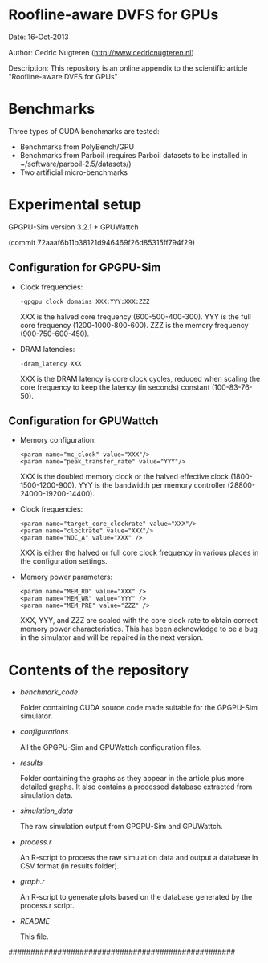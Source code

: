 

Roofline-aware DVFS for GPUs
=============

Date: 16-Oct-2013

Author: Cedric Nugteren (http://www.cedricnugteren.nl)

Description: This repository is an online appendix to the
scientific article "Roofline-aware DVFS for GPUs"


Benchmarks
=============

Three types of CUDA benchmarks are tested:
*	Benchmarks from PolyBench/GPU
*	Benchmarks from Parboil (requires Parboil datasets
	to be installed in ~/software/parboil-2.5/datasets/)
*	Two artificial micro-benchmarks


Experimental setup
=============

GPGPU-Sim version 3.2.1 + GPUWattch

(commit 72aaaf6b11b38121d946469f26d85315ff794f29)

Configuration for GPGPU-Sim
-------------

*	Clock frequencies:

		-gpgpu_clock_domains XXX:YYY:XXX:ZZZ

	XXX is the halved core frequency (600-500-400-300).
	YYY is the full core frequency (1200-1000-800-600).
	ZZZ is the memory frequency (900-750-600-450).

*	DRAM latencies:

		-dram_latency XXX

	XXX is the DRAM latency is core clock cycles, reduced
	when scaling the core frequency to keep the latency
	(in seconds) constant (100-83-76-50).

Configuration for GPUWattch
-------------

*	Memory configuration:

		<param name="mc_clock" value="XXX"/>
		<param name="peak_transfer_rate" value="YYY"/>

	XXX is the doubled memory clock or the halved effective
	clock (1800-1500-1200-900). YYY is the bandwidth per
	memory controller (28800-24000-19200-14400).

*	Clock frequencies:

		<param name="target_core_clockrate" value="XXX"/>
		<param name="clockrate" value="XXX"/>
		<param name="NOC_A" value="XXX" />

	XXX is either the halved or full core clock frequency
	in various places in the configuration settings.

*	Memory power parameters:

		<param name="MEM_RD" value="XXX" />
		<param name="MEM_WR" value="YYY" />
		<param name="MEM_PRE" value="ZZZ" />

	XXX, YYY, and ZZZ are scaled with the core clock rate
	to obtain correct memory power characteristics. This
	has been acknowledge to be a bug in the simulator and
	will be repaired in the next version.


Contents of the repository
=============

*	*benchmark_code*

	Folder containing CUDA source code made suitable for
	the GPGPU-Sim simulator.

*	*configurations*

	All the GPGPU-Sim and GPUWattch configuration files.

*	*results*

	Folder containing the graphs as they appear in the
	article plus more detailed graphs. It also contains
	a processed database extracted from simulation data.

*	*simulation_data*

	The raw simulation output from GPGPU-Sim and GPUWattch.

*	*process.r*

	An R-script to process the raw simulation data and
	output a database in CSV format (in results folder).

*	*graph.r*

	An R-script to generate plots based on the database
	generated by the process.r script.

*	*README*

	This file.

###################################################
